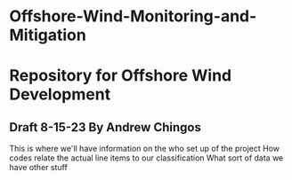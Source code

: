 # Offshore-Wind-Monitoring-and-Mitigation
# Repository for Offshore Wind Development
## Draft 8-15-23 By Andrew Chingos

This is where we'll have information on the who set up of the project
How codes relate the actual line items to our classification
What sort of data we have
other stuff

